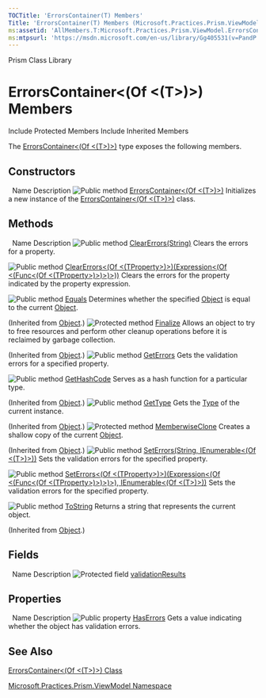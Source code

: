 ```yaml
---
TOCTitle: 'ErrorsContainer(T) Members'
Title: 'ErrorsContainer(T) Members (Microsoft.Practices.Prism.ViewModel)'
ms:assetid: 'AllMembers.T:Microsoft.Practices.Prism.ViewModel.ErrorsContainer\`1'
ms:mtpsurl: 'https://msdn.microsoft.com/en-us/library/Gg405531(v=PandP.50)'
---
```


Prism Class Library

ErrorsContainer&lt;(Of &lt;(T&gt;)&gt;) Members
===============================================

Include Protected Members
Include Inherited Members

The [ErrorsContainer&lt;(Of &lt;(T&gt;)&gt;)](https://msdn.microsoft.com/t:microsoft.practices.prism.viewmodel.errorscontainer%601) type exposes the following members.

Constructors
------------

<span id="constructorTableToggle"></span>
 
Name
Description
![](https://msdn.microsoft.com/en-us/Gg405531.pubmethod(en-us,PandP.50).gif "Public method")
[ErrorsContainer&lt;(Of &lt;(T&gt;)&gt;)](https://msdn.microsoft.com/m:microsoft.practices.prism.viewmodel.errorscontainer%601.)
Initializes a new instance of the [ErrorsContainer&lt;(Of &lt;(T&gt;)&gt;)](https://msdn.microsoft.com/t:microsoft.practices.prism.viewmodel.errorscontainer%601) class.

Methods
-------

<span id="methodTableToggle"></span>
 
Name
Description
![](https://msdn.microsoft.com/en-us/Gg405531.pubmethod(en-us,PandP.50).gif "Public method")
[ClearErrors(String)](https://msdn.microsoft.com/m:microsoft.practices.prism.viewmodel.errorscontainer%601.clearerrors(system.string))
Clears the errors for a property.

![](https://msdn.microsoft.com/en-us/Gg405531.pubmethod(en-us,PandP.50).gif "Public method")
[ClearErrors&lt;(Of &lt;(TProperty&gt;)&gt;)(Expression&lt;(Of &lt;(Func&lt;(Of &lt;(TProperty&gt;)&gt;)&gt;)&gt;))](https://msdn.microsoft.com/m:microsoft.practices.prism.viewmodel.errorscontainer%601.clearerrors%60%601(system.linq.expressions.expression%7bsystem.func%7b%60%600%7d%7d))
Clears the errors for the property indicated by the property expression.

![](https://msdn.microsoft.com/en-us/Gg405531.pubmethod(en-us,PandP.50).gif "Public method")
[Equals](http://msdn2.microsoft.com/en-us/library/bsc2ak47)
Determines whether the specified [Object](http://msdn2.microsoft.com/en-us/library/e5kfa45b) is equal to the current [Object](http://msdn2.microsoft.com/en-us/library/e5kfa45b).

(Inherited from [Object](http://msdn2.microsoft.com/en-us/library/e5kfa45b).)
![](https://msdn.microsoft.com/en-us/Gg405531.protmethod(en-us,PandP.50).gif "Protected method")
[Finalize](http://msdn2.microsoft.com/en-us/library/4k87zsw7)
Allows an object to try to free resources and perform other cleanup operations before it is reclaimed by garbage collection.

(Inherited from [Object](http://msdn2.microsoft.com/en-us/library/e5kfa45b).)
![](https://msdn.microsoft.com/en-us/Gg405531.pubmethod(en-us,PandP.50).gif "Public method")
[GetErrors](https://msdn.microsoft.com/m:microsoft.practices.prism.viewmodel.errorscontainer%601.geterrors(system.string))
Gets the validation errors for a specified property.

![](https://msdn.microsoft.com/en-us/Gg405531.pubmethod(en-us,PandP.50).gif "Public method")
[GetHashCode](http://msdn2.microsoft.com/en-us/library/zdee4b3y)
Serves as a hash function for a particular type.

(Inherited from [Object](http://msdn2.microsoft.com/en-us/library/e5kfa45b).)
![](https://msdn.microsoft.com/en-us/Gg405531.pubmethod(en-us,PandP.50).gif "Public method")
[GetType](http://msdn2.microsoft.com/en-us/library/dfwy45w9)
Gets the [Type](http://msdn2.microsoft.com/en-us/library/42892f65) of the current instance.

(Inherited from [Object](http://msdn2.microsoft.com/en-us/library/e5kfa45b).)
![](https://msdn.microsoft.com/en-us/Gg405531.protmethod(en-us,PandP.50).gif "Protected method")
[MemberwiseClone](http://msdn2.microsoft.com/en-us/library/57ctke0a)
Creates a shallow copy of the current [Object](http://msdn2.microsoft.com/en-us/library/e5kfa45b).

(Inherited from [Object](http://msdn2.microsoft.com/en-us/library/e5kfa45b).)
![](https://msdn.microsoft.com/en-us/Gg405531.pubmethod(en-us,PandP.50).gif "Public method")
[SetErrors(String, IEnumerable&lt;(Of &lt;(T&gt;)&gt;))](https://msdn.microsoft.com/m:microsoft.practices.prism.viewmodel.errorscontainer%601.seterrors(system.string%2csystem.collections.generic.ienumerable%7b%600%7d))
Sets the validation errors for the specified property.

![](https://msdn.microsoft.com/en-us/Gg405531.pubmethod(en-us,PandP.50).gif "Public method")
[SetErrors&lt;(Of &lt;(TProperty&gt;)&gt;)(Expression&lt;(Of &lt;(Func&lt;(Of &lt;(TProperty&gt;)&gt;)&gt;)&gt;), IEnumerable&lt;(Of &lt;(T&gt;)&gt;))](https://msdn.microsoft.com/m:microsoft.practices.prism.viewmodel.errorscontainer%601.seterrors%60%601(system.linq.expressions.expression%7bsystem.func%7b%60%600%7d%7d%2csystem.collections.generic.ienumerable%7b%600%7d))
Sets the validation errors for the specified property.

![](https://msdn.microsoft.com/en-us/Gg405531.pubmethod(en-us,PandP.50).gif "Public method")
[ToString](http://msdn2.microsoft.com/en-us/library/7bxwbwt2)
Returns a string that represents the current object.

(Inherited from [Object](http://msdn2.microsoft.com/en-us/library/e5kfa45b).)

Fields
------

<span id="fieldTableToggle"></span>
 
Name
Description
![](https://msdn.microsoft.com/en-us/Gg405531.protfield(en-us,PandP.50).gif "Protected field")
[validationResults](https://msdn.microsoft.com/f:microsoft.practices.prism.viewmodel.errorscontainer%601.validationresults)

Properties
----------

<span id="propertyTableToggle"></span>
 
Name
Description
![](https://msdn.microsoft.com/en-us/Gg405531.pubproperty(en-us,PandP.50).gif "Public property")
[HasErrors](https://msdn.microsoft.com/p:microsoft.practices.prism.viewmodel.errorscontainer%601.haserrors)
Gets a value indicating whether the object has validation errors.

See Also
--------

<span id="seeAlsoToggle"></span>
[ErrorsContainer&lt;(Of &lt;(T&gt;)&gt;) Class](https://msdn.microsoft.com/t:microsoft.practices.prism.viewmodel.errorscontainer%601)

[Microsoft.Practices.Prism.ViewModel Namespace](https://msdn.microsoft.com/n:microsoft.practices.prism.viewmodel)
